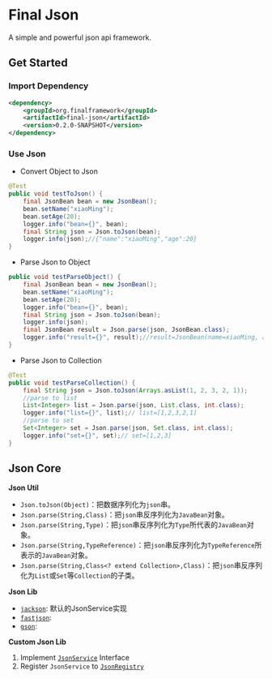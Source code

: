 # Final Json

A simple and powerful json api framework.

## Get Started

### Import Dependency

```xml
<dependency>
    <groupId>org.finalframework</groupId>
    <artifactId>final-json</artifactId>
    <version>0.2.0-SNAPSHOT</version>
</dependency>
```

### Use Json

* Convert Object to Json

```java
@Test
public void testToJson() {
    final JsonBean bean = new JsonBean();
    bean.setName("xiaoMing");
    bean.setAge(20);
    logger.info("bean={}", bean);
    final String json = Json.toJson(bean);
    logger.info(json);//{"name":"xiaoMing","age":20}
}
```

* Parse Json to Object

```java
public void testParseObject() {
    final JsonBean bean = new JsonBean();
    bean.setName("xiaoMing");
    bean.setAge(20);
    logger.info("bean={}", bean);
    final String json = Json.toJson(bean);
    logger.info(json);
    final JsonBean result = Json.parse(json, JsonBean.class);
    logger.info("result={}", result);//result=JsonBean(name=xiaoMing, age=20)
}
```

* Parse Json to Collection
```java
@Test
public void testParseCollection() {
    final String json = Json.toJson(Arrays.asList(1, 2, 3, 2, 1));
    //parse to list
    List<Integer> list = Json.parse(json, List.class, int.class);
    logger.info("list={}", list);// list=[1,2,3,2,1]
    //parse to set
    Set<Integer> set = Json.parse(json, Set.class, int.class);
    logger.info("set={}", set);// set=[1,2,3]
}
```

## Json Core

**Json Util**

* `Json.toJson(Object)`：把数据序列化为`json`串。
* `Json.parse(String,Class)`：把`json`串反序列化为`JavaBean`对象。
* `Json.parse(String,Type)`：把`json`串反序列化为`Type`所代表的`JavaBean`对象。
* `Json.parse(String,TypeReference)`：把`json`串反序列化为`TypeReference`所表示的`JavaBean`对象。
* `Json.parse(String,Class<? extend Collection>,Class)`：把`json`串反序列化为`List`或`Set`等`Collection`的子类。

**Json Lib**

* [`jackson`](src/main/java/com/ilikly/finalframework/json/jackson/JacksonJsonService.java): 默认的JsonService实现
* [`fastjson`](src/main/java/com/ilikly/finalframework/json/fastjson/FastJsonService.java):
* [`gson`](src/main/java/com/ilikly/finalframework/json/gson/GsonJsonService.java):

**Custom Json Lib**

1. Implement [`JsonService`](src/main/java/com/ilikly/finalframework/json/JsonService.java) Interface
2. Register `JsonService` to [`JsonRegistry`](src/main/java/com/ilikly/finalframework/json/JsonRegistry.java)

